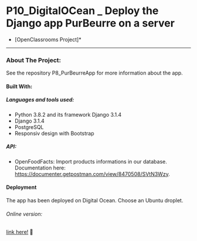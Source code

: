 # P10_DigitalOCean _ Deploy the Django app PurBeurre on a server
* [OpenClassrooms Project]*
*****************************************************************************************************************
### About The Project:
See the repository P8_PurBeurreApp for more information about the app.

#### Built With:
##### Languages and tools used:
- Python 3.8.2 and its framework Django 3.1.4
- Django 3.1.4
- PostgreSQL
- Responsiv design with Bootstrap
##### API:
- OpenFoodFacts: Import products informations in our database. Documentation here: https://documenter.getpostman.com/view/8470508/SVtN3Wzy.

#### Deployment
The app has been deployed on Digital Ocean. Choose an Ubuntu droplet.
###### Online version:
[link here!](http://134.122.106.30/) :metal:
 